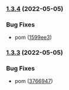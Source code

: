 ### [1.3.4](https://github.com/Hapag-Lloyd/dist-comm-vis-api/compare/1.3.3...1.3.4) (2022-05-05)


### Bug Fixes

* pom ([1599ee3](https://github.com/Hapag-Lloyd/dist-comm-vis-api/commit/1599ee3a5a41452042a2ae83958cc9ce4247fb87))

### [1.3.3](https://github.com/Hapag-Lloyd/dist-comm-vis-api/compare/1.3.2...1.3.3) (2022-05-05)


### Bug Fixes

* pom ([3766947](https://github.com/Hapag-Lloyd/dist-comm-vis-api/commit/376694733d676e3502bbc89b5b97a45055a4f021))
